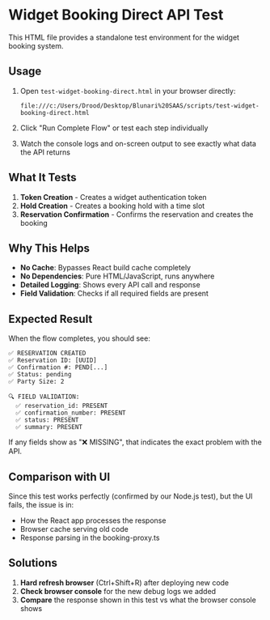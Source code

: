 # Widget Booking Direct API Test

This HTML file provides a standalone test environment for the widget booking system.

## Usage

1. Open `test-widget-booking-direct.html` in your browser directly:
   ```
   file:///c:/Users/Drood/Desktop/Blunari%20SAAS/scripts/test-widget-booking-direct.html
   ```

2. Click "Run Complete Flow" or test each step individually

3. Watch the console logs and on-screen output to see exactly what data the API returns

## What It Tests

1. **Token Creation** - Creates a widget authentication token
2. **Hold Creation** - Creates a booking hold with a time slot
3. **Reservation Confirmation** - Confirms the reservation and creates the booking

## Why This Helps

- **No Cache**: Bypasses React build cache completely
- **No Dependencies**: Pure HTML/JavaScript, runs anywhere
- **Detailed Logging**: Shows every API call and response
- **Field Validation**: Checks if all required fields are present

## Expected Result

When the flow completes, you should see:

```
✅ RESERVATION CREATED
✅ Reservation ID: [UUID]
✅ Confirmation #: PEND[...]
✅ Status: pending
✅ Party Size: 2

🔍 FIELD VALIDATION:
  ✅ reservation_id: PRESENT
  ✅ confirmation_number: PRESENT
  ✅ status: PRESENT
  ✅ summary: PRESENT
```

If any fields show as "❌ MISSING", that indicates the exact problem with the API.

## Comparison with UI

Since this test works perfectly (confirmed by our Node.js test), but the UI fails, the issue is in:
- How the React app processes the response
- Browser cache serving old code
- Response parsing in the booking-proxy.ts

## Solutions

1. **Hard refresh browser** (Ctrl+Shift+R) after deploying new code
2. **Check browser console** for the new debug logs we added
3. **Compare** the response shown in this test vs what the browser console shows
